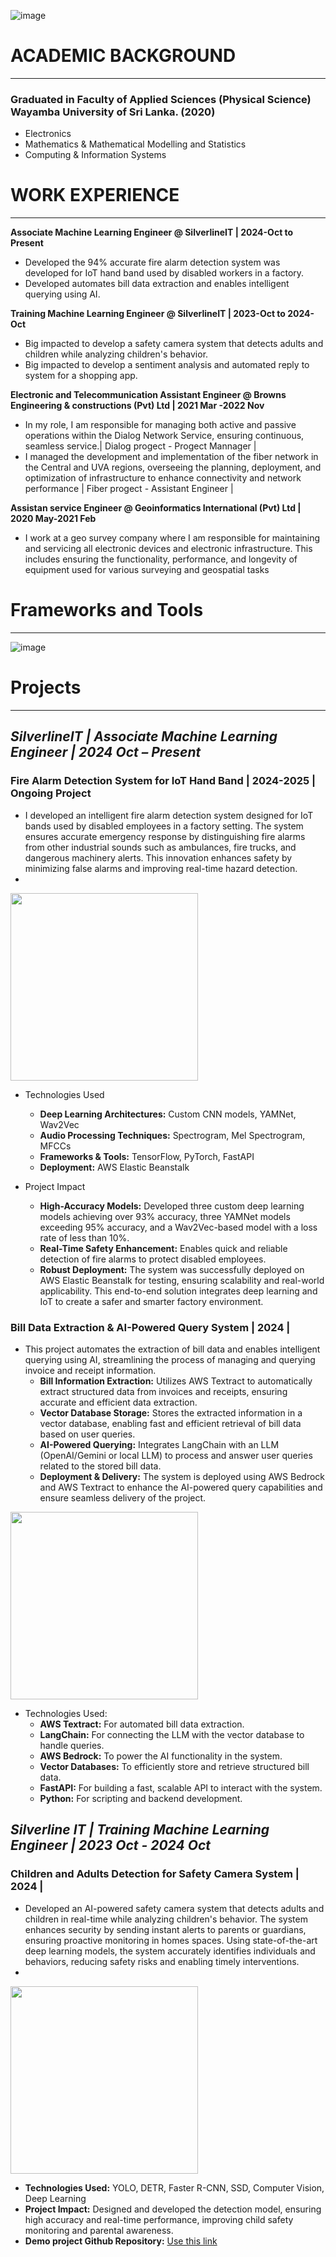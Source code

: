 ![image](assets/Gemini_Generated_Image_ts35xkts35xkts353.jpeg)

# ACADEMIC BACKGROUND
 * * *
 
### Graduated in Faculty of Applied Sciences (Physical Science) Wayamba University of Sri Lanka. (2020)
- Electronics
- Mathematics & Mathematical Modelling and Statistics
- Computing & Information Systems
  

# WORK EXPERIENCE
* * *

**Associate Machine Learning Engineer @ SilverlineIT | 2024-Oct to Present** 
- Developed the 94% accurate fire alarm detection system was developed for IoT hand band used by disabled workers in a factory.
- Developed automates bill data extraction and enables intelligent querying using AI.

**Training Machine Learning Engineer @ SilverlineIT | 2023-Oct to 2024-Oct**
- Big impacted to develop a safety camera system that detects adults and children while analyzing children's behavior.
- Big impacted to develop a sentiment analysis and automated reply to system for a shopping app.
  
**Electronic and Telecommunication Assistant Engineer @ Browns Engineering & constructions (Pvt) Ltd | 2021 Mar -2022 Nov**
- In my role, I am responsible for managing both active and passive operations within the Dialog Network Service, ensuring continuous, seamless service.| Dialog progect - Progect Mannager |
- I managed the development and implementation of the fiber network in the Central and UVA regions, overseeing the planning, deployment, and optimization of infrastructure to enhance connectivity and network performance | Fiber progect - Assistant Engineer |
  
**Assistan service Engineer @ Geoinformatics International (Pvt) Ltd | 2020 May-2021 Feb**
- I work at a geo survey company where I am responsible for maintaining and servicing all electronic devices and electronic infrastructure. This includes ensuring the functionality, performance, and longevity of equipment used for various surveying and geospatial tasks


# Frameworks and Tools
* * *

![image](assets/tools2.jpg)

# Projects
* * *
## **_SilverlineIT  |  Associate Machine Learning Engineer  |  2024 Oct – Present_** 
### Fire Alarm Detection System for IoT Hand Band   | 2024-2025 | Ongoing Project 
- I developed an intelligent fire alarm detection system designed for IoT bands used by disabled employees in a factory setting. The system ensures accurate emergency response by distinguishing fire alarms from other industrial sounds such as ambulances, fire trucks, and dangerous machinery alerts. This innovation enhances safety by minimizing false alarms and improving real-time hazard detection.
- 
<img src="assets/fritzband.png" width="300">

- Technologies Used
  - **Deep Learning Architectures:** Custom CNN models, YAMNet, Wav2Vec
  - **Audio Processing Techniques:** Spectrogram, Mel Spectrogram, MFCCs
  - **Frameworks & Tools:** TensorFlow, PyTorch, FastAPI
  - **Deployment:** AWS Elastic Beanstalk

- Project Impact
  - **High-Accuracy Models:** Developed three custom deep learning models achieving over 93% accuracy, three YAMNet models exceeding 95% accuracy, and a Wav2Vec-based model with a loss rate of less than 10%.
  - **Real-Time Safety Enhancement:** Enables quick and reliable detection of fire alarms to protect disabled employees.
  - **Robust Deployment:** The system was successfully deployed on AWS Elastic Beanstalk for testing, ensuring scalability and real-world applicability.
This end-to-end solution integrates deep learning and IoT to create a safer and smarter factory environment.

### Bill Data Extraction & AI-Powered Query System | 2024 | 
- This project automates the extraction of bill data and enables intelligent querying using AI, streamlining the process of managing and querying invoice and receipt information.
  - **Bill Information Extraction:** Utilizes AWS Textract to automatically extract structured data from invoices and receipts, ensuring accurate and efficient data extraction.
  - **Vector Database Storage:** Stores the extracted information in a vector database, enabling fast and efficient retrieval of bill data based on user queries.
  - **AI-Powered Querying:** Integrates LangChain with an LLM (OpenAI/Gemini or local LLM) to process and answer user queries related to the stored bill data.
  - **Deployment & Delivery:** The system is deployed using AWS Bedrock and AWS Textract to enhance the AI-powered query capabilities and ensure seamless delivery of the project.
 
<img src="assets/bill data.png" height="300">

- Technologies Used:
  - **AWS Textract:** For automated bill data extraction.
  - **LangChain:** For connecting the LLM with the vector database to handle queries.
  - **AWS Bedrock:** To power the AI functionality in the system.
  - **Vector Databases:** To efficiently store and retrieve structured bill data.
  - **FastAPI:** For building a fast, scalable API to interact with the system.
  - **Python:** For scripting and backend development.
    
## **_Silverline IT | Training Machine Learning Engineer | 2023 Oct - 2024 Oct_**
### 	Children and Adults Detection for Safety Camera System | 2024 |
- Developed an AI-powered safety camera system that detects adults and children in real-time while analyzing children's behavior. The system enhances security by sending instant alerts to parents or guardians, ensuring proactive monitoring in homes spaces. Using state-of-the-art deep learning models, the system accurately identifies individuals and behaviors, reducing safety risks and enabling timely interventions.
- 
<img src="assets/collage_chidren.png" height="300">

- **Technologies Used:** YOLO, DETR, Faster R-CNN, SSD, Computer Vision, Deep Learning
- **Project Impact:** Designed and developed the detection model, ensuring high accuracy and real-time performance, improving child safety monitoring and parental awareness.
- **Demo project Github Repository:** [Use this link](https://github.com/KaushiML3/Kids_and_Adults_detection-faster-RCNN_yolo_Detr)
